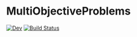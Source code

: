 # MultiObjectiveProblems

[![Dev](https://img.shields.io/badge/docs-dev-blue.svg)](https://manuelbb.gitlab.io/MultiObjectiveProblems.jl/dev)
[![Build Status](https://git.cs.uni-paderborn.de/manuelbb/MultiObjectiveProblems.jl/badges/master/pipeline.svg)](https://git.cs.uni-paderborn.de/manuelbb/MultiObjectiveProblems.jl/pipelines)
